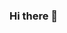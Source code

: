 ### Hi there 👋

<!--
**camilasrody/camilasrody** is a ✨ _special_ ✨ repository because its `README.md` (this file) appears on your GitHub profile.

Here are some ideas to get you started:

- 🔭 I’m currently working on ...
- 🌱 I’m currently learning new technologies, but i luv working with web development
- 👯 I’m looking to collaborate on ...
- 🤔 I’m looking for help with ...
- 💬 Ask me about anything
- 📫 How to reach me: you can reach me by e-mail: camilasrody@gmail.com, and in https://camilarody.me
- 😄 Pronouns: ...
- ⚡ Fun fact: ...
-->
